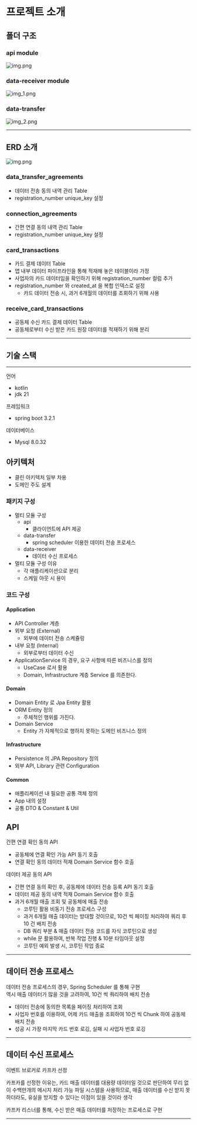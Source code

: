 # 프로젝트 소개

## 폴더 구조

### api module

![img.png](image/cash-note-package.png)

### data-receiver module

![img_1.png](image/data-receiver-package.png)

### data-transfer

![img_2.png](image/data-transfer-package.png)

---

## ERD 소개

![img.png](image/erd.png)

### data_transfer_agreements
- 데이터 전송 동의 내역 관리 Table
- registration_number unique_key 설정

### connection_agreements
- 간편 연결 동의 내역 관리 Table
- registration_number unique_key 설정

### card_transactions
- 카드 결제 데이터 Table
- 앱 내부 데이터 파이프라인을 통해 적재해 놓은 테이블이라 가정
- 사업자의 카드 데이터임을 확인하기 위해 registration_number 컬럼 추가
- registration_number 와 created_at 을 복합 인덱스로 설정
  - 카드 데이터 전송 시, 과거 6개월의 데이터를 조회하기 위해 사용

### receive_card_transactions
- 공동체 수신 카드 결제 데이터 Table
- 공동체로부터 수신 받은 카드 원장 데이터를 적재하기 위해 분리

---

## 기술 스택

---

언어
- kotlin
- jdk 21

프레임워크
- spring boot 3.2.1

데이터베이스
- Mysql 8.0.32

## 아키텍처
- 클린 아키텍처 일부 차용
- 도메인 주도 설계

### 패키지 구성
- 멀티 모듈 구성
  - api
    - 클라이언트에 API 제공
  - data-transfer
    - spring scheduler 이용한 데이터 전송 프로세스
  - data-receiver
    - 데이터 수신 프로세스
- 멀티 모듈 구성 이유
  - 각 애플리케이션으로 분리
  - 스케일 아웃 시 용이

### 코드 구성

#### Application
- API Controller 계층
- 외부 요청 (External)
  - 외부에 데이터 전송 스케쥴링
- 내부 요청 (Internal)
  - 외부로부터 데이터 수신
- ApplicationService 의 경우, 요구 사항에 따른 비즈니스를 정의
  - UseCase 로서 활용
  - Domain, Infrastructure 계층 Service 를 의존한다.

#### Domain
- Domain Entity 로 Jpa Entity 활용
- ORM Entity 정의
  - 주체적인 행위를 가진다.
- Domain Service
  - Entity 가 자체적으로 행하지 못하는 도메인 비즈니스 정의

#### Infrastructure
- Persistence 의 JPA Repository 정의
- 외부 API, Library 관련 Configuration

#### Common
- 애플리케이션 내 필요한 공통 객체 정의
- App 내의 설정
- 공통 DTO & Constant & Util 

## API

간편 연결 확인 동의 API
- 공동체에 연결 확인 가능 API 동기 호출
- 연결 확인 동의 데이터 적재 Domain Service 함수 호출

데이터 제공 동의 API
- 간편 연결 동의 확인 후, 공동체에 데이터 전송 등록 API 동기 호출
- 데이터 제공 동의 내역 적재 Domain Service 함수 호출
- 과거 6개월 매출 조회 및 공동체에 매출 전송
  - 코루틴 활용 비동기 전송 프로세스 구성
  - 과거 6개월 매출 데이터는 방대할 것이므로, 10건 씩 페이징 처리하여 쿼리 후 10 건 배치 전송
  - DB 쿼리 부분 & 매출 데이터 전송 코드를 자식 코루틴으로 생성
  - while 문 활용하여, 반복 작업 진행 &  10분 타임아웃 설정
  - 코루틴 예외 발생 시, 코루틴 작업 종료

---

## 데이터 전송 프로세스

데이터 전송 프로세스의 경우, Spring Scheduler 를 통해 구현  
역시 매출 데이터가 많을 것을 고려하여, 10건 씩 쿼리하여 배치 전송  
  
- 데이터 전송에 동의한 목록을 페이징 처리하여 조회
- 사업자 번호를 이용하여, 어제 카드 매출을 조회하여 10건 씩 Chunk 하여 공동체 배치 전송
- 성공 시 가장 마지막 카드 번호 로깅, 실패 시 사업자 번호 로깅

---

## 데이터 수신 프로세스

이벤트 브로커로 카프카 선정  

카프카를 선정한 이유는, 
카드 매출 데이터를 대용량 데이터일 것으로 판단하여 무리 없이 수백만개의 메시지 처리 가능
파일 시스템을 사용하므로, 매출 데이터를 수신 받지 못하더라도, 유실을 방지할 수 있다는 이점이 있을 것이라 생각
  
카프카 리스너를 통해, 수신 받은 매출 데이터를 저장하는 프로세스로 구현

---
